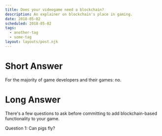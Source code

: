 ```yaml
---
title: Does your videogame need a blockchain?
description: An explainer on blockchain's place in gaming.
date: 2018-05-02
scheduled: 2018-05-02
tags:
  - another-tag
  - some-tag
layout: layouts/post.njk
---
```


# Short Answer

For the majority of game developers and their games: no.

# Long Answer

There's a few questions to ask before committing to add blockchain-based functionality to your game.

Question 1: Can pigs fly?
